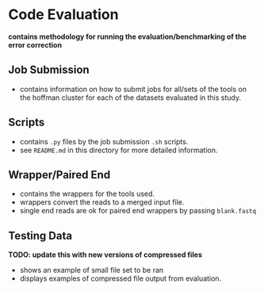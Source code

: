# Code Evaluation
**contains methodology for running the evaluation/benchmarking of the error correction**

## Job Submission
+ contains information on how to submit jobs for all/sets of the tools on the hoffman cluster for each of the datasets evaluated in this study. 

## Scripts
+ contains ```.py``` files by the job submission ```.sh``` scripts.
+ see ```README.md``` in this directory for more detailed information.

## Wrapper/Paired End
+ contains the wrappers for the tools used. 
+ wrappers convert the reads to a merged input file.
+ single end reads are ok for paired end wrappers by passing ```blank.fastq```

## Testing Data
**TODO: update this with new versions of compressed files**
+ shows an example of small file set to be ran
+ displays examples of compressed file output from evaluation. 
